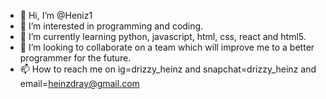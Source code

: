 - 👋 Hi, I’m @Heniz1
- 👀 I’m interested in programming and coding.
- 🌱 I’m currently learning python, javascript, html, css, react and html5.
- 💞️ I’m looking to collaborate on a team which will improve me to a better programmer for the future.
- 📫 How to reach me on ig=drizzy_heinz and snapchat=drizzy_heinz and email=heinzdray@gmail.com

<!---
Heniz1/Heniz1 is a ✨ special ✨ repository because its `README.md` (this file) appears on your GitHub profile.
You can click the Preview link to take a look at your changes.
--->
